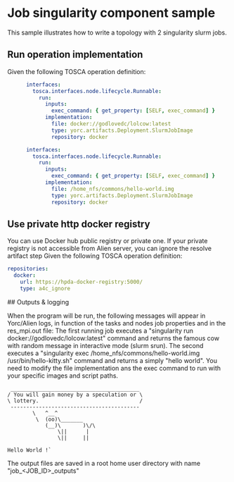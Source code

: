 # Job singularity component sample

This sample illustrates how to write a topology with 2 singularity slurm jobs.

## Run operation implementation

Given the following TOSCA operation definition:
```yaml
      interfaces:
        tosca.interfaces.node.lifecycle.Runnable:
          run:
            inputs:
              exec_command: { get_property: [SELF, exec_command] }
            implementation:
              file: docker://godlovedc/lolcow:latest
              type: yorc.artifacts.Deployment.SlurmJobImage
              repository: docker

      interfaces:
        tosca.interfaces.node.lifecycle.Runnable:
          run:
            inputs:
              exec_command: { get_property: [SELF, exec_command] }
            implementation:
              file: /home_nfs/commons/hello-world.img
              type: yorc.artifacts.Deployment.SlurmJobImage
              repository: docker

```

## Use private http docker registry
You can use Docker hub public registry or private one.
If your private registry is not accessible from Alien server, you can ignore the resolve artifact step
Given the following TOSCA operation definition:
```yaml
repositories:
  docker:
    url: https://hpda-docker-registry:5000/
    type: a4c_ignore

```

## Outputs & logging

When the program will be run, the following messages will appear in Yorc/Alien logs, in function of the tasks and nodes job properties and in the res_mpi.out file:
The first running job executes a "singularity run docker://godlovedc/lolcow:latest" command and returns the famous cow with random message in interactive mode (slurm srun).
The second executes a "singularity exec /home_nfs/commons/hello-world.img /usr/bin/hello-kitty.sh" command and returns a simply "hello world".
You need to modify the file implementation ans the exec command to run with your specific images and script paths.

```
 _________________________________________
/ You will gain money by a speculation or \
\ lottery.                                /
 -----------------------------------------
        \   ^__^
         \  (oo)\_______
            (__)\       )\/\
                \||      |
                \||     ||

Hello World !`
```

The output files are saved in a root home user directory with name "job_<JOB_ID>_outputs"
